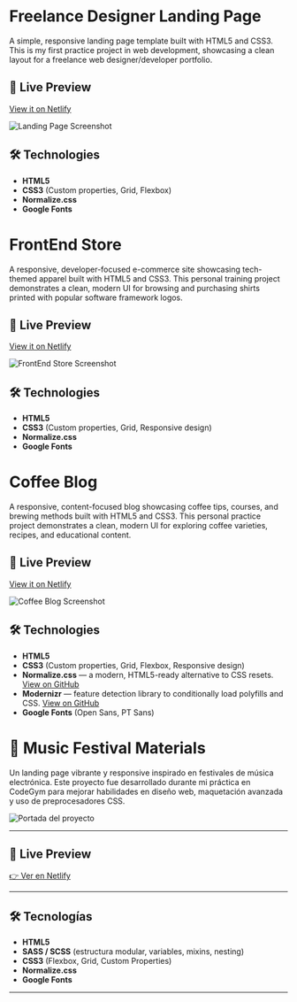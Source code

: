 # Freelance Designer Landing Page

A simple, responsive landing page template built with HTML5 and CSS3. This is my first practice project in web development, showcasing a clean layout for a freelance web designer/developer portfolio.

## 🚀 Live Preview

[View it on Netlify](https://chipper-dieffenbachia-b816f9.netlify.app/)  

![Landing Page Screenshot](https://github.com/user-attachments/assets/71110c57-a7bb-4057-9e1d-6793617f60a0)

## 🛠️ Technologies

- **HTML5**  
- **CSS3** (Custom properties, Grid, Flexbox)  
- **Normalize.css**  
- **Google Fonts**  

# FrontEnd Store

A responsive, developer-focused e-commerce site showcasing tech-themed apparel built with HTML5 and CSS3. This personal training project demonstrates a clean, modern UI for browsing and purchasing shirts printed with popular software framework logos.

## 🚀 Live Preview

[View it on Netlify](https://timely-souffle-17682c.netlify.app/)  

![FrontEnd Store Screenshot](https://github.com/user-attachments/assets/12b04cf5-3c60-455c-a658-160302389a87)

## 🛠️ Technologies

- **HTML5**  
- **CSS3** (Custom properties, Grid, Responsive design)  
- **Normalize.css**  
- **Google Fonts**

# Coffee Blog

A responsive, content-focused blog showcasing coffee tips, courses, and brewing methods built with HTML5 and CSS3. This personal practice project demonstrates a clean, modern UI for exploring coffee varieties, recipes, and educational content.

## 🚀 Live Preview

[View it on Netlify](https://zingy-bunny-651ef7.netlify.app/)

![Coffee Blog Screenshot](https://github.com/user-attachments/assets/1a8f4575-b327-4ca5-a818-24268360a9a6)

## 🛠️ Technologies

- **HTML5**  
- **CSS3** (Custom properties, Grid, Flexbox, Responsive design)  
- **Normalize.css** — a modern, HTML5-ready alternative to CSS resets. [View on GitHub](https://github.com/necolas/normalize.css)  
- **Modernizr** — feature detection library to conditionally load polyfills and CSS. [View on GitHub](https://github.com/Modernizr/Modernizr)  
- **Google Fonts** (Open Sans, PT Sans)  


# 🎵 Music Festival Materials

Un landing page vibrante y responsive inspirado en festivales de música electrónica. Este proyecto fue desarrollado durante mi práctica en CodeGym para mejorar habilidades en diseño web, maquetación avanzada y uso de preprocesadores CSS.

![Portada del proyecto](https://github.com/user-attachments/assets/807d1001-7683-45a6-a66a-6156d13ee5ce)

---

## 🚀 Live Preview

[👉 Ver en Netlify](https://exquisite-eclair-a36f84.netlify.app/)

---

## 🛠️ Tecnologías

- **HTML5**
- **SASS / SCSS** (estructura modular, variables, mixins, nesting)
- **CSS3** (Flexbox, Grid, Custom Properties)
- **Normalize.css**
- **Google Fonts**

---


